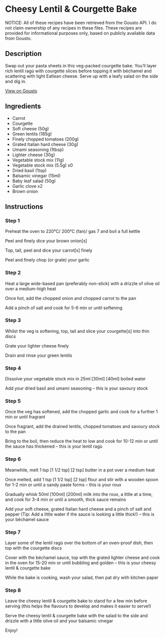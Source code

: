 # Cheesy Lentil & Courgette Bake

NOTICE: All of these recipes have been retrieved from the Gousto API. I do not claim ownership of any recipes in these files. These recipes are provided for informational purposes only, based on publicly available data from Gousto.

## Description

Swap out your pasta sheets in this veg-packed courgette bake. You’ll layer rich lentil ragù with courgette slices before topping it with béchamel and scattering with light Eatlean cheese. Serve up with a leafy salad on the side and dig in.

[View on Gousto](https://www.gousto.co.uk/recipes/cookbook/lighter-lentil-ragu-courgette-lasagne)

## Ingredients

- Carrot
- Courgette
- Soft cheese (50g)
- Green lentils (185g)
- Finely chopped tomatoes (200g)
- Grated Italian hard cheese (30g)
- Umami seasoning (1tbsp)
- Lighter cheese (30g)
- Vegetable stock mix (11g)
- Vegetable stock mix (5.5g) x0
- Dried basil (1tsp)
- Balsamic vinegar (15ml)
- Baby leaf salad (50g)
- Garlic clove x2
- Brown onion

## Instructions


### Step 1

Preheat the oven to 220°C/ 200°C (fan)/ gas 7 and boil a full kettle

Peel and finely dice your brown onion[s]

Top, tail, peel and dice your carrot[s] finely

Peel and finely chop (or grate) your garlic


### Step 2

Heat a large wide-based pan (preferably non-stick) with a drizzle of olive oil over a medium-high heat

Once hot, add the chopped onion and chopped carrot to the pan

Add a pinch of salt and cook for 5-6 min or until softening


### Step 3

Whilst the veg is softening, top, tail and slice your courgette[s] into thin discs

Grate your lighter cheese finely

Drain and rinse your green lentils


### Step 4

Dissolve your vegetable stock mix in 25ml <span class="text-purple">[30ml]</span> <span class="text-danger">[40ml] </span>boiled water

Add your dried basil and umami seasoning – this is your savoury stock


### Step 5

Once the veg has softened, add the chopped garlic and cook for a further 1 min or until fragrant

Once fragrant, add the drained lentils, chopped tomatoes and savoury stock to the pan

Bring to the boil, then reduce the heat to low and cook for 10-12 min or until the sauce has thickened – this is your lentil ragù


### Step 6

Meanwhile, melt 1 tsp <span class="text-purple">[1 1/2 tsp] </span><span class="text-danger">[2 tsp] </span>butter in a pot over a medium heat

Once melted, add 1 tsp <span class="text-purple">[1 1/2 tsp] </span><span class="text-danger">[2 tsp]</span> flour and stir with a wooden spoon for 1-2 min or until a sandy paste forms – this is your roux

Gradually whisk 50ml <span class="text-purple">[100ml] </span><span class="text-danger">[200ml] </span>milk into the roux, a little at a time, and cook for 3-4 min or until a smooth, thick sauce remains

Add your soft cheese, grated Italian hard cheese and a pinch of salt and pepper (Tip: Add a little water if the sauce is looking a little thick!) – this is your béchamel sauce


### Step 7

Layer some of the lentil ragù over the bottom of an oven-proof dish, then top with the courgette discs

Cover with the béchamel sauce, top with the grated lighter cheese and cook in the oven for 15-20 min or until bubbling and golden – this is your cheesy lentil & courgette bake

While the bake is cooking, wash your salad, then pat dry with kitchen paper

### Step 8

Leave the cheesy lentil & courgette bake to stand for a few min before serving (this helps the flavours to develop and makes it easier to serve!)

Serve the cheesy lentil & courgette bake with the salad to the side and drizzle with a little olive oil and your balsamic vinegar

Enjoy!

